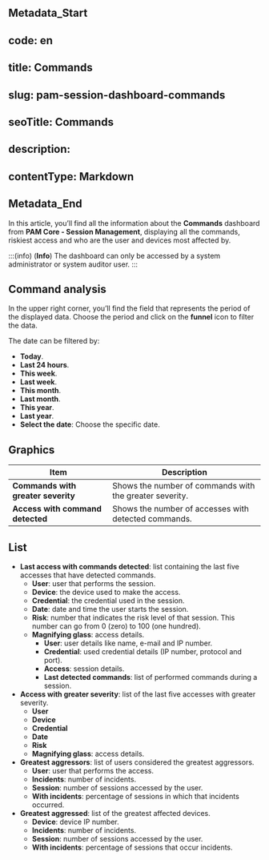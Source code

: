 ## Metadata_Start 
## code: en
## title: Commands 
## slug: pam-session-dashboard-commands 
## seoTitle: Commands 
## description:  
## contentType: Markdown 
## Metadata_End
In this article, you’ll find all the information about the **Commands** dashboard from **PAM Core - Session Management**, displaying all the commands, riskiest access and who are the user and devices most affected by.

:::(info) (**Info**)
The dashboard can only be accessed by a system administrator or system auditor user.
:::

## Command analysis
In the upper right corner, you’ll find the field that represents the period of the displayed data. Choose the period and click on the **funnel** icon to filter the data.

The date can be filtered by:

* **Today**.
* **Last 24 hours**.
* **This week**.
* **Last week**.
* **This month**.
* **Last month**.
* **This year**.
* **Last year**.
* **Select the date**: Choose the specific date.

## Graphics

**Item**|**Description**
|---|---|
**Commands with greater severity**|Shows the number of commands with the greater severity.
**Access with command detected**|Shows the number of accesses with detected commands.


## List

* **Last access with commands detected**: list containing the last five accesses that have detected commands.
    * **User**: user that performs the session.
    * **Device**: the device used to make the access.
    * **Credential**: the credential used in the session.
    * **Date**: date and time the user starts the session.
    * **Risk**: number that indicates the risk level of that session. This number can go from 0 (zero) to 100 (one hundred).
    * **Magnifying glass**: access details. 
        * **User**: user details like name, e-mail and IP number.
        * **Credential**: used credential details (IP number, protocol and port).
        * **Access**: session details.
        * **Last detected commands**: list of performed commands during a session.
* **Access with greater severity**: list of the last five accesses with greater severity.
    * **User**
    * **Device**
    * **Credential**
    * **Date**
    * **Risk**
    * **Magnifying glass**: access details.
* **Greatest aggressors**: list of users considered the greatest aggressors.
    * **User**: user that performs the access.
    * **Incidents**: number of incidents.
    * **Session**: number of sessions accessed by the user.
    * **With incidents**: percentage of sessions in which that incidents occurred.
* **Greatest aggressed**: list of the greatest affected devices.
    * **Device**: device IP number.
    * **Incidents**: number of incidents.
    * **Session**: number of sessions accessed by the user.
    * **With incidents**: percentage of sessions that occur incidents.